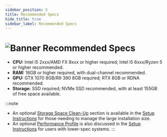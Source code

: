 ```yaml
---
sidebar_position: 5
title: Recommended Specs
hide_title: true
sidebar_label: Recommended Specs
---
```


# ![Banner Recommended Specs](https://github.com/user-attachments/assets/3f2c123a-e142-4a04-a234-fcf22f17c440)

- **CPU:** Intel i5 2xxx/AMD FX 8xxx or higher required; Intel i5 6xxx/Ryzen 5 or higher recommended.
- **RAM:** 16GB or higher required, with dual-channel recommended.
- **GPU:** GTX 1070 8GB/R9 390 8GB required; RTX 8GB or RDNA recommended.
- **Storage:** SSD required; NVMe SSD recommended, with at least 155GB of free space available.

:::note
- An optional [Storage Space Clean-Up](https://uraniumfever.net/docs/setupinstructions#-optional---storage-space-clean-up-) section is available in the [Setup Instructions](https://uraniumfever.net/docs/setupinstructions/) for those needing to manage the large installation size.
- An optional [Performance Profile](https://uraniumfever.net/docs/setupinstructions/#-optional---enabling-the-performance-profile-) is also discussed in the [Setup Instructions](https://uraniumfever.net/docs/setupinstructions/) for users with lower-spec systems.
::: 
